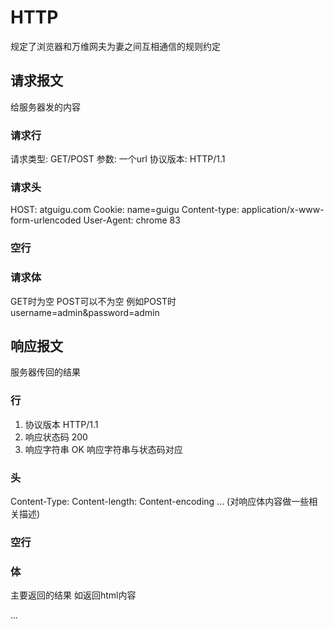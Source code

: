 # HTTP
规定了浏览器和万维网夫为妻之间互相通信的规则约定

## 请求报文
给服务器发的内容


### 请求行
请求类型: GET/POST
参数: 一个url
协议版本: HTTP/1.1

### 请求头
HOST: atguigu.com
Cookie: name=guigu
Content-type: application/x-www-form-urlencoded
User-Agent: chrome 83

### 空行



### 请求体
GET时为空
POST可以不为空
例如POST时
username=admin&password=admin






## 响应报文
服务器传回的结果

### 行
1. 协议版本    HTTP/1.1
2. 响应状态码   200
3. 响应字符串   OK
响应字符串与状态码对应

### 头
Content-Type:
Content-length:
Content-encoding
...
(对响应体内容做一些相关描述)

### 空行


### 体
主要返回的结果
如返回html内容
<html>
    ...
</html>
